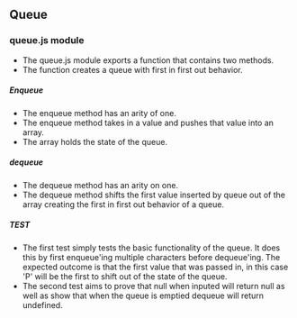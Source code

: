 ## Queue

### queue.js module

* The queue.js module exports a function that contains two methods.
* The function creates a queue with first in first out behavior.

##### __Enqueue__

* The enqueue method has an arity of one.
* The enqueue method takes in a value and pushes that value into an array.
* The array holds the state of the queue.

##### __dequeue__

* The dequeue method has an arity on one.
* The dequeue method shifts the first value inserted by queue out of the array creating the first in first out behavior of a queue.

##### __TEST__

* The first test simply tests the basic functionality of the queue. It does this by first enqueue'ing multiple characters before dequeue'ing. The expected outcome is that the first value that was passed in, in this case 'P' will be the first to shift out of the state of the queue.
* The second test aims to prove that null when inputed will return null as well as show that when the queue is emptied dequeue will return undefined.
